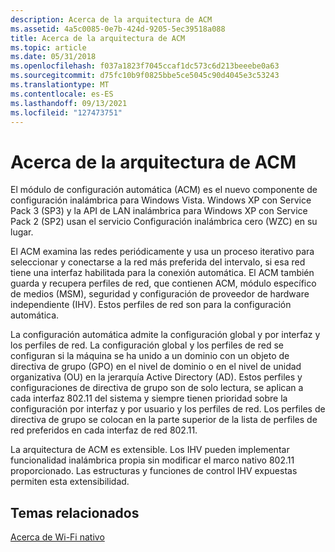 ```yaml
---
description: Acerca de la arquitectura de ACM
ms.assetid: 4a5c0085-0e7b-424d-9205-5ec39518a088
title: Acerca de la arquitectura de ACM
ms.topic: article
ms.date: 05/31/2018
ms.openlocfilehash: f037a1823f7045ccaf1dc573c6d213beeebe0a63
ms.sourcegitcommit: d75fc10b9f0825bbe5ce5045c90d4045e3c53243
ms.translationtype: MT
ms.contentlocale: es-ES
ms.lasthandoff: 09/13/2021
ms.locfileid: "127473751"
---
```

# <a name="about-the-acm-architecture"></a>Acerca de la arquitectura de ACM

El módulo de configuración automática (ACM) es el nuevo componente de configuración inalámbrica para Windows Vista. Windows XP con Service Pack 3 (SP3) y la API de LAN inalámbrica para Windows XP con Service Pack 2 (SP2) usan el servicio Configuración inalámbrica cero (WZC) en su lugar.

El ACM examina las redes periódicamente y usa un proceso iterativo para seleccionar y conectarse a la red más preferida del intervalo, si esa red tiene una interfaz habilitada para la conexión automática. El ACM también guarda y recupera perfiles de red, que contienen ACM, módulo específico de medios (MSM), seguridad y configuración de proveedor de hardware independiente (IHV). Estos perfiles de red son para la configuración automática.

La configuración automática admite la configuración global y por interfaz y los perfiles de red. La configuración global y los perfiles de red se configuran si la máquina se ha unido a un dominio con un objeto de directiva de grupo (GPO) en el nivel de dominio o en el nivel de unidad organizativa (OU) en la jerarquía Active Directory (AD). Estos perfiles y configuraciones de directiva de grupo son de solo lectura, se aplican a cada interfaz 802.11 del sistema y siempre tienen prioridad sobre la configuración por interfaz y por usuario y los perfiles de red. Los perfiles de directiva de grupo se colocan en la parte superior de la lista de perfiles de red preferidos en cada interfaz de red 802.11.

La arquitectura de ACM es extensible. Los IHV pueden implementar funcionalidad inalámbrica propia sin modificar el marco nativo 802.11 proporcionado. Las estructuras y funciones de control IHV expuestas permiten esta extensibilidad.

## <a name="related-topics"></a>Temas relacionados

<dl> <dt>

[Acerca de Wi-Fi nativo](about-native-wifi.md)
</dt> </dl>

 

 




